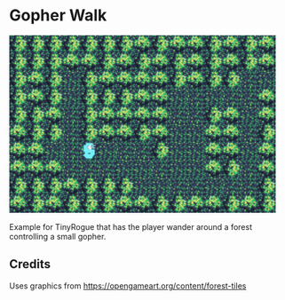# Gopher Walk

<img src="../../images/walk.png" alt="walk example screenshot" width="480"/>

Example for TinyRogue that has the player wander around a forest controlling a small gopher.

## Credits

Uses graphics from https://opengameart.org/content/forest-tiles
